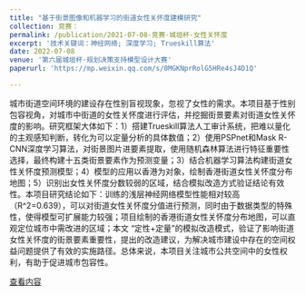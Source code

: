 ```yaml
---
title: "基于街景图像和机器学习的街道女性关怀度建模研究"
collection: 竞赛：
permalink: /publication/2021-07-08-竞赛-城垣杯-女性关怀度
excerpt: '技术关键词：神经网络; 深度学习; Trueskill算法'
date: 2022-07-08
venue: '第六届城垣杯·规划决策支持模型设计大赛'
paperurl: 'https://mp.weixin.qq.com/s/0MGKNprRolG5HRe4sJ4D1Q'

---
```

城市街道空间环境的建设存在性别盲视现象，忽视了女性的需求。本项目基于性别包容视角，对城市中街道的女性关怀度进行评估，并挖掘街景要素对街道女性关怀度的影响。研究框架大体如下：1）搭建Trueskill算法人工审计系统，把难以量化的主观感知判断，转化为可以定量分析的具体数值；2）使用PSPnet和Mask R-CNN深度学习算法，对街景图片进要素提取，使用随机森林算法进行特征重要性选择，最终构建十五类街景要素作为预测变量；3）结合机器学习算法构建街道女性关怀度预测模型；4）模型的应用以香港为对象，绘制香港街道女性关怀度分布地图；5）识别出女性关怀度分数较弱的区域，结合模拟改造方式验证结论有效性。本项目研究结论如下：训练的浅层神经网络模型性能相对较高（R^2=0.639），可以对街道女性关怀度分值进行预测，同时由于数据类型的特殊性，使得模型可扩展能力较强；项目绘制的香港街道女性关怀度分布地图，可以直观定位城市中需改进的区域；本文 “定性+定量”的模拟改造模式，验证了影响街道女性关怀度的街景要素重要性，提出的改造建议，为解决城市建设中存在的空间权益问题提供了有效的实施路径。总体来说，本项目关注城市公共空间中的女性权利，有助于促进城市包容性。

[查看内容](https://mp.weixin.qq.com/s/0MGKNprRolG5HRe4sJ4D1Q)
